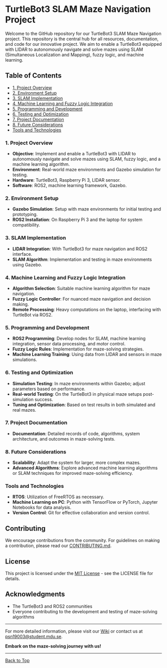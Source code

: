 # TurtleBot3 SLAM Maze Navigation Project

Welcome to the GitHub repository for our TurtleBot3 SLAM Maze Navigation project. This repository is the central hub for all resources, documentation, and code for our innovative project. We aim to enable a TurtleBot3 equipped with LIDAR to autonomously navigate and solve mazes using SLAM (Simultaneous Localization and Mapping), fuzzy logic, and machine learning.

## Table of Contents
- [1. Project Overview](#1-project-overview)
- [2. Environment Setup](#2-environment-setup)
- [3. SLAM Implementation](#3-slam-implementation)
- [4. Machine Learning and Fuzzy Logic Integration](#4-machine-learning-and-fuzzy-logic-integration)
- [5. Programming and Development](#5-programming-and-development)
- [6. Testing and Optimization](#6-testing-and-optimization)
- [7. Project Documentation](#7-project-documentation)
- [8. Future Considerations](#8-future-considerations)
- [Tools and Technologies](#tools-and-technologies)

### 1. Project Overview
- **Objective**: Implement and enable a TurtleBot3 with LIDAR to autonomously navigate and solve mazes using SLAM, fuzzy logic, and a machine learning algorithm.
- **Environment**: Real-world maze environments and Gazebo simulation for testing.
- **Hardware**: TurtleBot3, Raspberry Pi 3, LIDAR sensor.
- **Software**: ROS2, machine learning framework, Gazebo.

### 2. Environment Setup
- **Gazebo Simulation**: Setup with maze environments for initial testing and prototyping.
- **ROS2 Installation**: On Raspberry Pi 3 and the laptop for system compatibility.

### 3. SLAM Implementation
- **LIDAR Integration**: With TurtleBot3 for maze navigation and ROS2 interface.
- **SLAM Algorithm**: Implementation and testing in maze environments using Gazebo.

### 4. Machine Learning and Fuzzy Logic Integration
- **Algorithm Selection**: Suitable machine learning algorithm for maze navigation.
- **Fuzzy Logic Controller**: For nuanced maze navigation and decision making.
- **Remote Processing**: Heavy computations on the laptop, interfacing with TurtleBot via ROS2.

### 5. Programming and Development
- **ROS2 Programming**: Develop nodes for SLAM, machine learning integration, sensor data processing, and motor control.
- **Fuzzy Logic Rules**: Implementation for maze-solving strategies.
- **Machine Learning Training**: Using data from LIDAR and sensors in maze simulations.

### 6. Testing and Optimization
- **Simulation Testing**: In maze environments within Gazebo; adjust parameters based on performance.
- **Real-world Testing**: On the TurtleBot3 in physical maze setups post-simulation success.
- **Tuning and Optimization**: Based on test results in both simulated and real mazes.

### 7. Project Documentation
- **Documentation**: Detailed records of code, algorithms, system architecture, and outcomes in maze-solving tests.

### 8. Future Considerations
- **Scalability**: Adapt the system for larger, more complex mazes.
- **Advanced Algorithms**: Explore advanced machine learning algorithms or SLAM techniques for improved maze-solving efficiency.

### Tools and Technologies
- **RTOS**: Utilization of FreeRTOS as necessary.
- **Machine Learning on PC**: Python with TensorFlow or PyTorch, Jupyter Notebooks for data analysis.
- **Version Control**: Git for effective collaboration and version control.

## Contributing
We encourage contributions from the community. For guidelines on making a contribution, please read our [CONTRIBUTING.md](CONTRIBUTING.md).

## License
This project is licensed under the [MIT License](LICENSE.md) - see the LICENSE file for details.

## Acknowledgments
- The TurtleBot3 and ROS2 communities
- Everyone contributing to the development and testing of maze-solving algorithms

---

For more detailed information, please visit our [Wiki](WIKI_LINK) or contact us at psn19003@student.mdu.se.

**Embark on the maze-solving journey with us!**

---

[Back to Top](#turtlebot3-slam-maze-navigation-project)
